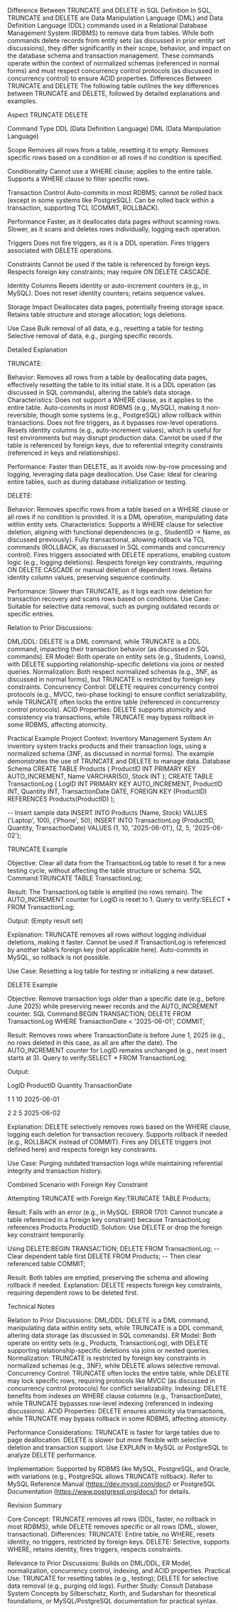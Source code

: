 Difference Between TRUNCATE and DELETE in SQL
Definition
In SQL, TRUNCATE and DELETE are Data Manipulation Language (DML) and Data Definition Language (DDL) commands used in a Relational Database Management System (RDBMS) to remove data from tables. While both commands delete records from entity sets (as discussed in prior entity set discussions), they differ significantly in their scope, behavior, and impact on the database schema and transaction management. These commands operate within the context of normalized schemas (referenced in normal forms) and must respect concurrency control protocols (as discussed in concurrency control) to ensure ACID properties.
Differences Between TRUNCATE and DELETE
The following table outlines the key differences between TRUNCATE and DELETE, followed by detailed explanations and examples.



Aspect
TRUNCATE
DELETE



Command Type
DDL (Data Definition Language)
DML (Data Manipulation Language)


Scope
Removes all rows from a table, resetting it to empty.
Removes specific rows based on a condition or all rows if no condition is specified.


Conditionality
Cannot use a WHERE clause; applies to the entire table.
Supports a WHERE clause to filter specific rows.


Transaction Control
Auto-commits in most RDBMS; cannot be rolled back (except in some systems like PostgreSQL).
Can be rolled back within a transaction, supporting TCL (COMMIT, ROLLBACK).


Performance
Faster, as it deallocates data pages without scanning rows.
Slower, as it scans and deletes rows individually, logging each operation.


Triggers
Does not fire triggers, as it is a DDL operation.
Fires triggers associated with DELETE operations.


Constraints
Cannot be used if the table is referenced by foreign keys.
Respects foreign key constraints; may require ON DELETE CASCADE.


Identity Columns
Resets identity or auto-increment counters (e.g., in MySQL).
Does not reset identity counters; retains sequence values.


Storage Impact
Deallocates data pages, potentially freeing storage space.
Retains table structure and storage allocation; logs deletions.


Use Case
Bulk removal of all data, e.g., resetting a table for testing.
Selective removal of data, e.g., purging specific records.


Detailed Explanation

TRUNCATE:

Behavior: Removes all rows from a table by deallocating data pages, effectively resetting the table to its initial state. It is a DDL operation (as discussed in SQL commands), altering the table’s data storage.
Characteristics:
Does not support a WHERE clause, as it applies to the entire table.
Auto-commits in most RDBMS (e.g., MySQL), making it non-reversible, though some systems (e.g., PostgreSQL) allow rollback within transactions.
Does not fire triggers, as it bypasses row-level operations.
Resets identity columns (e.g., auto-increment values), which is useful for test environments but may disrupt production data.
Cannot be used if the table is referenced by foreign keys, due to referential integrity constraints (referenced in keys and relationships).


Performance: Faster than DELETE, as it avoids row-by-row processing and logging, leveraging data page deallocation.
Use Case: Ideal for clearing entire tables, such as during database initialization or testing.


DELETE:

Behavior: Removes specific rows from a table based on a WHERE clause or all rows if no condition is provided. It is a DML operation, manipulating data within entity sets.
Characteristics:
Supports a WHERE clause for selective deletion, aligning with functional dependencies (e.g., StudentID → Name, as discussed previously).
Fully transactional, allowing rollback via TCL commands (ROLLBACK, as discussed in SQL commands and concurrency control).
Fires triggers associated with DELETE operations, enabling custom logic (e.g., logging deletions).
Respects foreign key constraints, requiring ON DELETE CASCADE or manual deletion of dependent rows.
Retains identity column values, preserving sequence continuity.


Performance: Slower than TRUNCATE, as it logs each row deletion for transaction recovery and scans rows based on conditions.
Use Case: Suitable for selective data removal, such as purging outdated records or specific entries.


Relation to Prior Discussions:

DML/DDL: DELETE is a DML command, while TRUNCATE is a DDL command, impacting their transaction behavior (as discussed in SQL commands).
ER Model: Both operate on entity sets (e.g., Students, Loans), with DELETE supporting relationship-specific deletions via joins or nested queries.
Normalization: Both respect normalized schemas (e.g., 3NF, as discussed in normal forms), but TRUNCATE is restricted by foreign key constraints.
Concurrency Control: DELETE requires concurrency control protocols (e.g., MVCC, two-phase locking) to ensure conflict serializability, while TRUNCATE often locks the entire table (referenced in concurrency control protocols).
ACID Properties: DELETE supports atomicity and consistency via transactions, while TRUNCATE may bypass rollback in some RDBMS, affecting atomicity.



Practical Example
Project Context: Inventory Management System
An inventory system tracks products and their transaction logs, using a normalized schema (3NF, as discussed in normal forms). The example demonstrates the use of TRUNCATE and DELETE to manage data.
Database Schema
CREATE TABLE Products (
    ProductID INT PRIMARY KEY AUTO_INCREMENT,
    Name VARCHAR(50),
    Stock INT
);
CREATE TABLE TransactionLog (
    LogID INT PRIMARY KEY AUTO_INCREMENT,
    ProductID INT,
    Quantity INT,
    TransactionDate DATE,
    FOREIGN KEY (ProductID) REFERENCES Products(ProductID)
);

-- Insert sample data
INSERT INTO Products (Name, Stock) VALUES 
    ('Laptop', 100),
    ('Phone', 50);
INSERT INTO TransactionLog (ProductID, Quantity, TransactionDate) VALUES 
    (1, 10, '2025-06-01'),
    (2, 5, '2025-06-02');

TRUNCATE Example

Objective: Clear all data from the TransactionLog table to reset it for a new testing cycle, without affecting the table structure or schema.
SQL Command:TRUNCATE TABLE TransactionLog;


Result:
The TransactionLog table is emptied (no rows remain).
The AUTO_INCREMENT counter for LogID is reset to 1.
Query to verify:SELECT * FROM TransactionLog;

Output: (Empty result set)


Explanation:
TRUNCATE removes all rows without logging individual deletions, making it faster.
Cannot be used if TransactionLog is referenced by another table’s foreign key (not applicable here).
Auto-commits in MySQL, so rollback is not possible.


Use Case: Resetting a log table for testing or initializing a new dataset.

DELETE Example

Objective: Remove transaction logs older than a specific date (e.g., before June 2025) while preserving newer records and the AUTO_INCREMENT counter.
SQL Command:BEGIN TRANSACTION;
DELETE FROM TransactionLog
WHERE TransactionDate < '2025-06-01';
COMMIT;


Result:
Removes rows where TransactionDate is before June 1, 2025 (e.g., no rows deleted in this case, as all are after the date).
The AUTO_INCREMENT counter for LogID remains unchanged (e.g., next insert starts at 3).
Query to verify:SELECT * FROM TransactionLog;

Output:


LogID
ProductID
Quantity
TransactionDate



1
1
10
2025-06-01


2
2
5
2025-06-02





Explanation:
DELETE selectively removes rows based on the WHERE clause, logging each deletion for transaction recovery.
Supports rollback if needed (e.g., ROLLBACK instead of COMMIT).
Fires any DELETE triggers (not defined here) and respects foreign key constraints.


Use Case: Purging outdated transaction logs while maintaining referential integrity and transaction history.

Combined Scenario with Foreign Key Constraint

Attempting TRUNCATE with Foreign Key:TRUNCATE TABLE Products;


Result: Fails with an error (e.g., in MySQL: ERROR 1701: Cannot truncate a table referenced in a foreign key constraint) because TransactionLog references Products.ProductID.
Solution: Use DELETE or drop the foreign key constraint temporarily.


Using DELETE:BEGIN TRANSACTION;
DELETE FROM TransactionLog; -- Clear dependent table first
DELETE FROM Products;       -- Then clear referenced table
COMMIT;


Result: Both tables are emptied, preserving the schema and allowing rollback if needed.
Explanation: DELETE respects foreign key constraints, requiring dependent rows to be deleted first.



Technical Notes

Relation to Prior Discussions:
DML/DDL: DELETE is a DML command, manipulating data within entity sets, while TRUNCATE is a DDL command, altering data storage (as discussed in SQL commands).
ER Model: Both operate on entity sets (e.g., Products, TransactionLog), with DELETE supporting relationship-specific deletions via joins or nested queries.
Normalization: TRUNCATE is restricted by foreign key constraints in normalized schemas (e.g., 3NF), while DELETE allows selective removal.
Concurrency Control: TRUNCATE often locks the entire table, while DELETE may lock specific rows, requiring protocols like MVCC (as discussed in concurrency control protocols) for conflict serializability.
Indexing: DELETE benefits from indexes on WHERE clause columns (e.g., TransactionDate), while TRUNCATE bypasses row-level indexing (referenced in indexing discussions).
ACID Properties: DELETE ensures atomicity via transactions, while TRUNCATE may bypass rollback in some RDBMS, affecting atomicity.


Performance Considerations:
TRUNCATE is faster for large tables due to page deallocation.
DELETE is slower but more flexible with selective deletion and transaction support.
Use EXPLAIN in MySQL or PostgreSQL to analyze DELETE performance.


Implementation: Supported by RDBMS like MySQL, PostgreSQL, and Oracle, with variations (e.g., PostgreSQL allows TRUNCATE rollback). Refer to MySQL Reference Manual (https://dev.mysql.com/doc/) or PostgreSQL Documentation (https://www.postgresql.org/docs/) for details.

Revision Summary

Core Concept: TRUNCATE removes all rows (DDL, faster, no rollback in most RDBMS), while DELETE removes specific or all rows (DML, slower, transactional).
Differences:
TRUNCATE: Entire table, no WHERE, resets identity, no triggers, restricted by foreign keys.
DELETE: Selective, supports WHERE, retains identity, fires triggers, respects constraints.


Relevance to Prior Discussions: Builds on DML/DDL, ER Model, normalization, concurrency control, indexing, and ACID properties.
Practical Use: TRUNCATE for resetting tables (e.g., testing); DELETE for selective data removal (e.g., purging old logs).
Further Study: Consult Database System Concepts by Silberschatz, Korth, and Sudarshan for theoretical foundations, or MySQL/PostgreSQL documentation for practical syntax.

